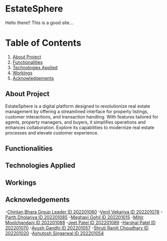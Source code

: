 # EstateSphere

Hello there!! This is a good site...


# Table of Contents
1. [About Project](#About-Project)
2. [Functionalities](#functionalities)
3. [Technologies Applied](#Techs-applied)
4. [Workings](#deployment)
5. [Acknowledgements](#Acks)


## About Project
EstateSphere is a digital platform designed to revolutionize real estate management by offering a streamlined interface for property listings, customer interactions, and transaction handling. With features tailored for agents, property managers, and buyers, it simplifies operations and enhances collaboration. Explore its capabilities to modernize real estate processes and elevate customer experience.

## Functionalities

## Technologies Applied

## Workings

## Acknowledgements
-[Chintan Bhara Group Leader ID 202201060](https://github.com/Pheonix2507)
-[Venil Vekariya ID 202201078](https://github.com/venilv912)
-[Parth Dholariya ID 202201085](https://github.com/parthdholariya13)
-[Meghavi Gohil ID 202201015](https://github.com/Meghavi0811)
-[Mihir Moolchandani ID 202201088](https://github.com/horrible-hacker)
-[Jeet Patel ID 202201089](https://github.com/jeet30042005)
-[Harshal Patel ID 202201070](https://github.com/Harshal9865)
-[Ayush Gandhi ID 202201057](https://github.com/Ayush202201057)
-[Shruti Ranjit Choudhary ID 202201020](https://github.com/src3004)
-[Ashutosh Singarwal ID 202201054](https://github.com/Ashutosh-Singarwal)



